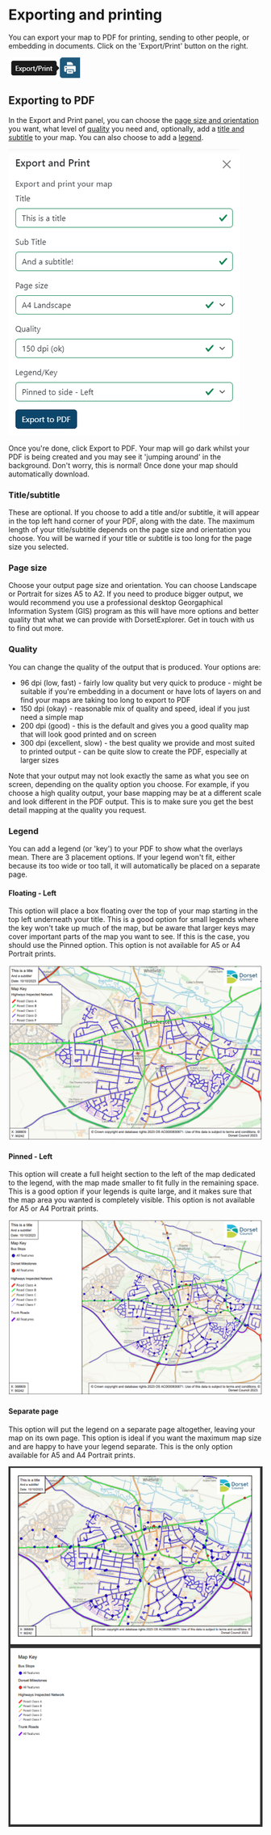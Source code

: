 # Exporting and printing

You can export your map to PDF for printing, sending to other people, or embedding in documents. Click on the 'Export/Print' button on the right.

![Export and print button - showing a printer](../assets/images/print-button.png)

## Exporting to PDF

In the Export and Print panel, you can choose the [page size and orientation](#page-size) you want, what level of [quality](#quality) you need and, optionally, add a [title and subtitle](#titlesubtitle) to your map. You can also choose to add a [legend](#legend).

![Print panel - showing the options you have when exporting and printing](../assets/images/print-panel.png)

Once you're done, click Export to PDF. Your map will go dark whilst your PDF is being created and you may see it 'jumping around' in the background. Don't worry, this is normal! Once done your map should automatically download.

### Title/subtitle

These are optional. If you choose to add a title and/or subtitle, it will appear in the top left hand corner of your PDF, along with the date. The maximum length of your title/subtitle depends on the page size and orientation you choose. You will be warned if your title or subtitle is too long for the page size you selected.

### Page size

Choose your output page size and orientation. You can choose Landscape or Portrait for sizes A5 to A2. If you need to produce bigger output, we would recommend you use a professional desktop Georgaphical Information System (GIS) program as this will have more options and better quality that what we can provide with DorsetExplorer. Get in touch with us to find out more.

### Quality

You can change the quality of the output that is produced. Your options are:

* 96 dpi (low, fast) - fairly low quality but very quick to produce - might be suitable if you're embedding in a document or have lots of layers on and find your maps are taking too long to export to PDF
* 150 dpi (okay) - reasonable mix of quality and speed, ideal if you just need a simple map
* 200 dpi (good) - this is the default and gives you a good quality map that will look good printed and on screen
* 300 dpi (excellent, slow) - the best quality we provide and most suited to printed output - can be quite slow to create the PDF, especially at larger sizes

Note that your output may not look exactly the same as what you see on screen, depending on the quality option you choose. For example, if you choose a high quality output, your base mapping may be at a different scale and look different in the PDF output. This is to make sure you get the best detail mapping at the quality you request.

### Legend

You can add a legend (or 'key') to your PDF to show what the overlays mean. There are 3 placement options. If your legend won't fit, either because its too wide or too tall, it will automatically be placed on a separate page.

#### Floating - Left

This option will place a box floating over the top of your map starting in the top left underneath your title. This is a good option for small legends where the key won't take up much of the map, but be aware that larger keys may cover important parts of the map you want to see. If this is the case, you should use the Pinned option. This option is not available for A5 or A4 Portrait prints.

![PDF output - showing an example of a map that has been exported with a floating legend](../assets/images/print-floating-legend.png)

#### Pinned - Left

This option will create a full height section to the left of the map dedicated to the legend, with the map made smaller to fit fully in the remaining space. This is a good option if your legends is quite large, and it makes sure that the map area you wanted is completely visible. This option is not available for A5 or A4 Portrait prints.

![PDF output - showing an example of a map that has been exported with a pinned legend](../assets/images/print-pinned-legend.png)

#### Separate page

This option will put the legend on a separate page altogether, leaving your map on its own page. This option is ideal if you want the maximum map size and are happy to have your legend separate. This is the only option available for A5 and A4 Portrait prints.

![PDF output - showing an example of a map that has been exported with a separate legend](../assets/images/print-separate-legend.png)


